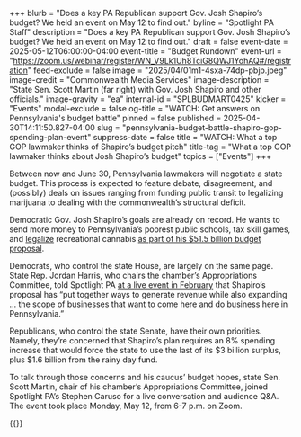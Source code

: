 +++
blurb = "Does a key PA Republican support Gov. Josh Shapiro’s budget? We held an event on May 12 to find out."
byline = "Spotlight PA Staff"
description = "Does a key PA Republican support Gov. Josh Shapiro’s budget? We held an event on May 12 to find out."
draft = false
event-date = 2025-05-12T06:00:00-04:00
event-title = "Budget Rundown"
event-url = "https://zoom.us/webinar/register/WN_V9Lk1Uh8TciG8QWJ1YohAQ#/registration"
feed-exclude = false
image = "2025/04/01m1-4sxa-74dp-pbjp.jpeg"
image-credit = "Commonwealth Media Services"
image-description = "State Sen. Scott Martin (far right) with Gov. Josh Shapiro and other officials."
image-gravity = "ea"
internal-id = "SPLBUDMART0425"
kicker = "Events"
modal-exclude = false
og-title = "WATCH: Get answers on Pennsylvania's budget battle"
pinned = false
published = 2025-04-30T14:11:50.827-04:00
slug = "pennsylvania-budget-battle-shapiro-gop-spending-plan-event"
suppress-date = false
title = "WATCH: What a top GOP lawmaker thinks of Shapiro’s budget pitch"
title-tag = "What a top GOP lawmaker thinks about Josh Shapiro’s budget"
topics = ["Events"]
+++

Between now and June 30, Pennsylvania lawmakers will negotiate a state budget. This process is expected to feature debate, disagreement, and (possibly) deals on issues ranging from funding public transit to legalizing marijuana to dealing with the commonwealth’s structural deficit.

Democratic Gov. Josh Shapiro’s goals are already on record. He wants to send more money to Pennsylvania’s poorest public schools, tax skill games, and <a href="https://www.spotlightpa.org/news/2025/02/marijuana-cannabis-recreational-legalization-pennsylvania-josh-shapiro-budget-gop-support/">legalize</a> recreational cannabis <a href="https://www.spotlightpa.org/news/2025/02/josh-shapiro-pennsylvania-budget-legal-weed/">as part of his $51.5 billion budget proposal</a>.

Democrats, who control the state House, are largely on the same page. State Rep. Jordan Harris, who chairs the chamber’s Appropriations Committee, told Spotlight PA <a href="https://www.spotlightpa.org/news/2025/02/reporting-event-pennsylvania-budget-jordan-harris-josh-shapiro/">at a live event in February</a> that Shapiro’s proposal has “put together ways to generate revenue while also expanding … the scope of businesses that want to come here and do business here in Pennsylvania.”

Republicans, who control the state Senate, have their own priorities. Namely, they’re concerned that Shapiro’s plan requires an 8% spending increase that would force the state to use the last of its $3 billion surplus, plus $1.6 billion from the rainy day fund.

To talk through those concerns and his caucus’ budget hopes, state Sen. Scott Martin, chair of his chamber’s Appropriations Committee, joined Spotlight PA’s Stephen Caruso for a live conversation and audience Q&amp;A. The event took place Monday, May 12, from 6-7 p.m. on Zoom.

{{<youtube id="BVTe6akAz98" loading="lazy">}}

